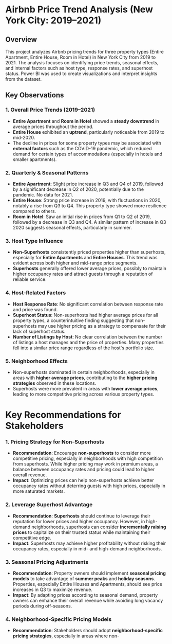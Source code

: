 # **Airbnb Price Trend Analysis (New York City: 2019–2021)**

## **Overview**

This project analyzes Airbnb pricing trends for three property types (Entire Apartment, Entire House, Room in Hotel) in New York City from 2019 to 2021. The analysis focuses on identifying price trends, seasonal effects, and internal factors such as host type, response rates, and superhost status. Power BI was used to create visualizations and interpret insights from the dataset.

## **Key Observations**

### 1. **Overall Price Trends (2019–2021)**

- **Entire Apartment** and **Room in Hotel** showed a **steady downtrend** in average prices throughout the period.
- **Entire House** exhibited an **uptrend**, particularly noticeable from 2019 to mid-2020.
- The decline in prices for some property types may be associated with **external factors** such as the COVID-19 pandemic, which reduced demand for certain types of accommodations (especially in hotels and smaller apartments).

### 2. **Quarterly & Seasonal Patterns**

- **Entire Apartment**: Slight price increase in Q3 and Q4 of 2019, followed by a significant decrease in Q2 of 2020, potentially due to the pandemic. No data for 2021.
- **Entire House**: Strong price increase in 2019, with fluctuations in 2020, notably a rise from Q3 to Q4. This property type showed more resilience compared to others.
- **Room in Hotel**: Saw an initial rise in prices from Q1 to Q2 of 2019, followed by a decrease in Q3 and Q4. A similar pattern of increase in Q3 2020 suggests seasonal effects, particularly in summer.

### 3. **Host Type Influence**

- **Non-Superhosts** consistently priced properties higher than superhosts, especially for **Entire Apartments** and **Entire Houses**. This trend was evident across both higher and mid-range price segments.
- **Superhosts** generally offered lower average prices, possibly to maintain higher occupancy rates and attract guests through a reputation of reliable service.

### 4. **Host-Related Factors**

- **Host Response Rate**: No significant correlation between response rate and price was found.
- **Superhost Status**: Non-superhosts had higher average prices for all property types, a counterintuitive finding suggesting that non-superhosts may use higher pricing as a strategy to compensate for their lack of superhost status.
- **Number of Listings by Host**: No clear correlation between the number of listings a host manages and the price of properties. Many properties fell into a similar price range regardless of the host's portfolio size.

### 5. **Neighborhood Effects**

- Non-superhosts dominated in certain neighborhoods, especially in areas with **higher average prices**, contributing to the **higher pricing strategies** observed in these locations.
- Superhosts were more prevalent in areas with **lower average prices**, leading to more competitive pricing across various property types.

# **Key Recommendations for Stakeholders**

### 1. **Pricing Strategy for Non-Superhosts**

- **Recommendation**: Encourage **non-superhosts** to consider more competitive pricing, especially in neighborhoods with high competition from superhosts. While higher pricing may work in premium areas, a balance between occupancy rates and pricing could lead to higher overall revenue.
- **Impact**: Optimizing prices can help non-superhosts achieve better occupancy rates without deterring guests with high prices, especially in more saturated markets.

### 2. **Leverage Superhost Advantage**

- **Recommendation**: **Superhosts** should continue to leverage their reputation for lower prices and higher occupancy. However, in high-demand neighborhoods, superhosts can consider **incrementally raising prices** to capitalize on their trusted status while maintaining their competitive edge.
- **Impact**: Superhosts may achieve higher profitability without risking their occupancy rates, especially in mid- and high-demand neighborhoods.

### 3. **Seasonal Pricing Adjustments**

- **Recommendation**: Property owners should implement **seasonal pricing models** to take advantage of **summer peaks** and **holiday seasons**. Properties, especially Entire Houses and Apartments, should see price increases in Q3 to maximize revenue.
- **Impact**: By adapting prices according to seasonal demand, property owners can enhance their overall revenue while avoiding long vacancy periods during off-seasons.

### 4. **Neighborhood-Specific Pricing Models**

- **Recommendation**: Stakeholders should adopt **neighborhood-specific pricing strategies**, especially in areas where non-
